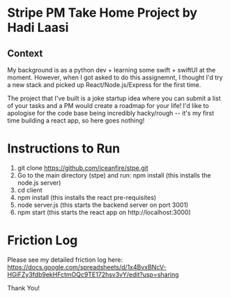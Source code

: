 Stripe PM Take Home Project by Hadi Laasi
=========================================


Context
-------
My background is as a python dev + learning some swift + swiftUI at the moment.
However, when I got asked to do this assignemnt, I thought I'd try a new stack 
and picked up React/Node.js/Express for the first time.

The project that I've built is a joke startup idea where you can submit a list 
of your tasks and a PM would create a roadmap for your life! I'd like to 
apologise for the code base being incredibly hacky/rough -- it's my first time
building a react app, so here goes nothing!


Instructions to Run
===================

1. git clone https://github.com/iceanfire/stpe.git
2. Go to the main directory (stpe) and run: npm install (this installs the node.js server)
3. cd client
4. npm install (this installs the react pre-requisites)
5. node server.js (this starts the backend server on port 3001)
6. npm start (this starts the react app on http://localhost:3000)


Friction Log
===========
Please see my detailed friction log here: 
https://docs.google.com/spreadsheets/d/1x4BvxBNcV-HGiFZy3fdb9ekHFctmOQc9TE172hsv3vY/edit?usp=sharing

Thank You!
